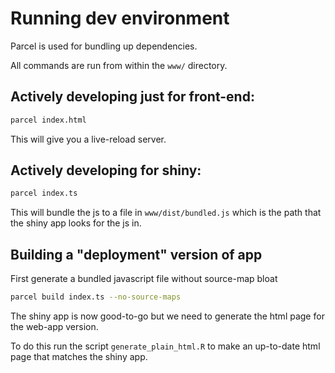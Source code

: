 # Running dev environment

Parcel is used for bundling up dependencies.


All commands are run from within the `www/` directory.

## Actively developing just for front-end:

``` bash
parcel index.html
```
This will give you a live-reload server.

## Actively developing for shiny:

``` bash
parcel index.ts
```
This will bundle the js to a file in `www/dist/bundled.js` which is the path that the shiny app looks for the js in.

## Building a "deployment" version of app

First generate a bundled javascript file without source-map bloat
```bash
parcel build index.ts --no-source-maps
```

The shiny app is now good-to-go but we need to generate the html page for the web-app version.

To do this run the script `generate_plain_html.R` to make an up-to-date html page that matches the shiny app.
